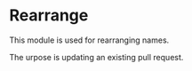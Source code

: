 Rearrange
=========

This module is used for rearranging names.

The urpose is updating an existing pull request.
